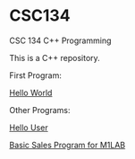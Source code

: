 # CSC134
CSC 134 C++ Programming

This is a C++ repository.

First Program:

 [Hello World](https://github.com/shawn-oberndorfer/CSC134/blob/main/M1T1_Hello.cpp)

Other Programs:

 [Hello User](https://github.com/shawn-oberndorfer/CSC134/blob/main/M1T1_Hello_User.cpp)

 [Basic Sales Program for M1LAB](https://github.com/shawn-oberndorfer/CSC134/blob/main/M1LAB.cpp)
